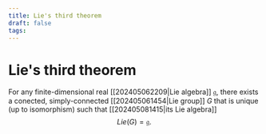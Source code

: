 ```yaml
---
title: Lie's third theorem
draft: false
tags:
---
```

# Lie's third theorem
For any finite-dimensional real [[202405062209|Lie algebra]] $\mathfrak{g}$, there exists a conected, simply-connected [[202405061454|Lie group]] $G$ that is unique (up to isomorphism) such that [[202405081415|its Lie algebra]]
$$Lie(G) = \mathfrak{g}.$$ 

